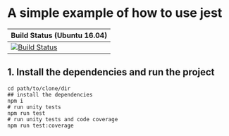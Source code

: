 # A simple example of how to use jest

| Build Status (Ubuntu 16.04)|
| :--------- |
|[![Build Status](https://fabiohenrique.visualstudio.com/get-started-jest/_apis/build/status/Fabioh.get-started-jest?branchName=master)](https://fabiohenrique.visualstudio.com/get-started-jest/_build/latest?definitionId=4&branchName=master)|

## 1. Install the dependencies and run the project
```shell
cd path/to/clone/dir
## install the dependencies
npm i
# run unity tests
npm run test
# run unity tests and code coverage
npm run test:coverage
```
